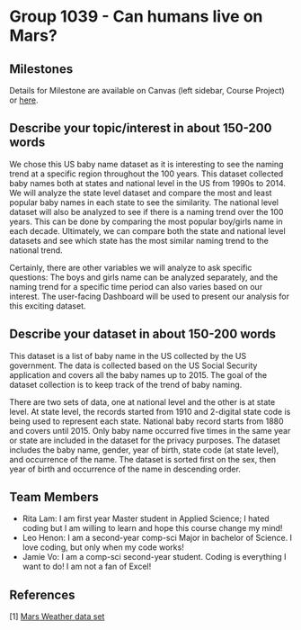# Group 1039 - Can humans live on Mars?
## Milestones

Details for Milestone are available on Canvas (left sidebar, Course Project) or [here](https://firas.moosvi.com/courses/data301/project/milestone01.html).

## Describe your topic/interest in about 150-200 words

We chose this US baby name dataset as it is interesting to see the naming trend at a specific region throughout the 100 years.  This dataset collected baby names both at states and national level in the US from 1990s to 2014. We will analyze the state level dataset and compare the most and least popular baby names in each state to see the similarity. The national level dataset will also be analyzed to see if there is a naming trend over the 100 years. This can be done by comparing the most popular boy/girls name in each decade. Ultimately, we can compare both the state and national level datasets and see which state has the most similar naming trend to the national trend. 

Certainly, there are other variables we will analyze to ask specific questions: The boys and girls name can be analyzed separately, and the naming trend for a specific time period can also varies based on our interest. The user-facing Dashboard will be used to present our analysis for this exciting dataset. 


## Describe your dataset in about 150-200 words

This dataset is a list of baby name in the US collected by the US government. The data is collected based on the US Social Security application and covers all the baby names up to 2015. The goal of the dataset collection is to keep track of the trend of baby naming.

There are two sets of data, one at national level and the other is at state level. At state level, the records started from 1910 and 2-digital state code is being used to represent each state. National baby record starts from 1880 and covers until 2015. Only baby name occurred five times in the same year or state are included in the dataset for the privacy purposes. The dataset includes the baby name, gender, year of birth, state code (at state level), and occurrence of the name. The dataset is sorted first on the sex, then year of birth and occurrence of the name in descending order.


## Team Members

- Rita Lam: I am first year Master student in Applied Science; I hated coding but I am willing to learn and hope this course change my mind!
- Leo Henon: I am a second-year comp-sci Major in bachelor of Science. I love coding, but only when my code works!
- Jamie Vo: I am a comp-sci second-year student. Coding is everything I want to do! I am not a fan of Excel!

## References

[1] [Mars Weather data set](https://github.com/the-pudding/data/tree/master/mars-weather)
